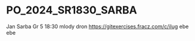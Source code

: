 # PO_2024_SR1830_SARBA
Jan Sarba
Gr 5 18:30
mlody dron
https://gitexercises.fracz.com/c/ilug
ebe ebe

